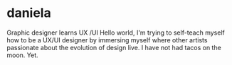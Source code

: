 # daniela
Graphic designer learns UX /UI
Hello world, I'm trying to self-teach myself how to be a UX/UI designer by immersing myself where other artists passionate about the evolution of design live.
I have not had tacos on the moon. Yet.
